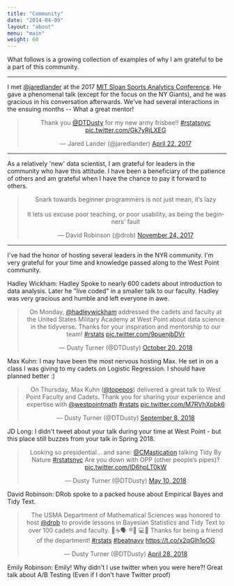 ```yaml
---
title: "Community"
date: "2014-04-09"
layout: "about"
menu: "main"
weight: 60
---
```


What follows is a growing collection of examples of why I am grateful to be a part of this community.

---

I met [@jaredlander](https://twitter.com/jaredlander) at the 2017 [MIT Sloan Sports Analytics Conference](http://www.sloansportsconference.com/people/jared-lander/).  He gave a phenomenal talk (except for the focus on the NY Giants), and he was gracious in his conversation afterwards.  We've had several interactions in the ensuing months -- What a great mentor!

<center>
<blockquote class="twitter-tweet" data-lang="en"><p lang="en" dir="ltr">Thank you <a href="https://twitter.com/DTDusty?ref_src=twsrc%5Etfw">@DTDusty</a> for my new army frisbee!! <a href="https://twitter.com/hashtag/rstatsnyc?src=hash&amp;ref_src=twsrc%5Etfw">#rstatsnyc</a> <a href="https://t.co/Gk7yRjLXEG">pic.twitter.com/Gk7yRjLXEG</a></p>&mdash; Jared Lander (@jaredlander) <a href="https://twitter.com/jaredlander/status/855861546571968513?ref_src=twsrc%5Etfw">April 22, 2017</a></blockquote>
<script async src="https://platform.twitter.com/widgets.js" charset="utf-8"></script>
</center>

---

As a relatively 'new' data scientist, I am grateful for leaders in the community who have this attitude.  I have been a beneficiary of the patience of others and am grateful when I have the chance to pay it forward to others.  

<center>
<blockquote class="twitter-tweet" data-lang="en"><p lang="en" dir="ltr">Snark towards beginner programmers is not just mean, it’s lazy<br><br>It lets us excuse poor teaching, or poor usability, as being the beginners’ fault</p>&mdash; David Robinson (@drob) <a href="https://twitter.com/drob/status/934170677875216384?ref_src=twsrc%5Etfw">November 24, 2017</a></blockquote>
<script async src="https://platform.twitter.com/widgets.js" charset="utf-8"></script>
</center>

---

I've had the honor of hosting several leaders in the NYR community.  I'm very grateful for your time and knowledge passed along to the West Point community.  

Hadley Wickham:  Hadley Spoke to nearly 600 cadets about introduction to data analysis.  Later he "live coded" in a smaller talk to our faculty.  Hadley was very gracious and humble and left everyone in awe.  

<center>
<blockquote class="twitter-tweet" data-lang="en"><p lang="en" dir="ltr">On Monday, <a href="https://twitter.com/hadleywickham?ref_src=twsrc%5Etfw">@hadleywickham</a> addressed the cadets and faculty at the United States Military Academy at West Point about data science in the tidyverse.  Thanks for your inspiration and mentorship to our team! <a href="https://twitter.com/hashtag/rstats?src=hash&amp;ref_src=twsrc%5Etfw">#rstats</a> <a href="https://t.co/9puenjbDVr">pic.twitter.com/9puenjbDVr</a></p>&mdash; Dusty Turner (@DTDusty) <a href="https://twitter.com/DTDusty/status/1053473281230147584?ref_src=twsrc%5Etfw">October 20, 2018</a></blockquote>
<script async src="https://platform.twitter.com/widgets.js" charset="utf-8"></script>
</center>

Max Kuhn: I may have been the most nervous hosting Max.  He set in on a class I was giving to my cadets on Logistic Regression.  I should have planned better :)

<center>
<blockquote class="twitter-tweet" data-lang="en"><p lang="en" dir="ltr">On Thursday, Max Kuhn (<a href="https://twitter.com/topepos?ref_src=twsrc%5Etfw">@topepos</a>) delivered a great talk to West Point Faculty and Cadets. Thank you for sharing your experience and expertise with <a href="https://twitter.com/westpointmath?ref_src=twsrc%5Etfw">@westpointmath</a> <a href="https://twitter.com/hashtag/rstats?src=hash&amp;ref_src=twsrc%5Etfw">#rstats</a> <a href="https://t.co/M7RVhXpbk6">pic.twitter.com/M7RVhXpbk6</a></p>&mdash; Dusty Turner (@DTDusty) <a href="https://twitter.com/DTDusty/status/1038422679500587008?ref_src=twsrc%5Etfw">September 8, 2018</a></blockquote>
<script async src="https://platform.twitter.com/widgets.js" charset="utf-8"></script>
</center>

JD Long: I didn't tweet about your talk during your time at West Point - but this place still buzzes from your talk in Spring 2018.

<center>
<blockquote class="twitter-tweet" data-lang="en"><p lang="en" dir="ltr">Looking so presidential... and sane: <a href="https://twitter.com/CMastication?ref_src=twsrc%5Etfw">@CMastication</a> talking Tidy By Nature <a href="https://twitter.com/hashtag/rstatsnyc?src=hash&amp;ref_src=twsrc%5Etfw">#rstatsnyc</a> Are you down with OPP (other people’s pipes)? <a href="https://t.co/ID6hpLT0kW">pic.twitter.com/ID6hpLT0kW</a></p>&mdash; Dusty Turner (@DTDusty) <a href="https://twitter.com/DTDusty/status/994371605672456192?ref_src=twsrc%5Etfw">May 10, 2018</a></blockquote>
<script async src="https://platform.twitter.com/widgets.js" charset="utf-8"></script>
</center>

David Robinson:  DRob spoke to a packed house about Empirical Bayes and Tidy Text.  

<center>
<blockquote class="twitter-tweet" data-lang="en"><p lang="en" dir="ltr">The USMA Department of Mathematical Sciences was honored to host <a href="https://twitter.com/drob?ref_src=twsrc%5Etfw">@drob</a> to provide lessons in Bayesian Statistics and Tidy Text to over 100 cadets and faculty. 🚂☕️🗣 ®️👨
💻🚂 Thanks for being a friend of the department! <a href="https://twitter.com/hashtag/rstats?src=hash&amp;ref_src=twsrc%5Etfw">#rstats</a> <a href="https://twitter.com/hashtag/beatnavy?src=hash&amp;ref_src=twsrc%5Etfw">#beatnavy</a> <a href="https://t.co/x2qGlh1pOG">https://t.co/x2qGlh1pOG</a></p>&mdash; Dusty Turner (@DTDusty) <a href="https://twitter.com/DTDusty/status/990066928080375808?ref_src=twsrc%5Etfw">April 28, 2018</a></blockquote>
<script async src="https://platform.twitter.com/widgets.js" charset="utf-8"></script>
</center>

Emily Robinson: Emily!  Why didn't I use twitter when you were here?!  Great talk about A/B Testing (Even if I don't have Twitter proof) 